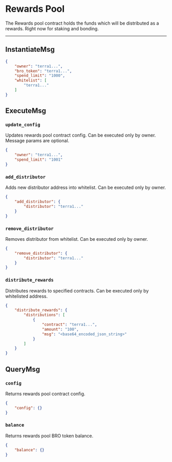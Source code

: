 # Rewards Pool

The Rewards pool contract holds the funds which will be distributed as a rewards.
Right now for staking and bonding.

---
## InstantiateMsg

```json
{
    "owner": "terra1...",
    "bro_token": "terra1...",
    "spend_limit": "1000",
    "whitelist": [
        "terra1..."
    ]
}
```

## ExecuteMsg

### `update_config`

Updates rewards pool contract config. Can be executed only by owner.
Message params are optional.

```json
{
    "owner": "terra1...",
    "spend_limit": "1001"
}
```

### `add_distributor`

Adds new distributor address into whitelist. Can be executed only by owner.

```json
{
    "add_distributor": {
        "distributor": "terra1..."
    }
}
```

### `remove_distributor`

Removes distributor from whitelist. Can be executed only by owner.

```json
{
    "remove_distributor": {
        "distributor": "terra1..."
    }
}
```

### `distribute_rewards`

Distributes rewards to specified contracts.
Can be executed only by whitelisted address.

```json
{
    "distribute_rewards": {
        "distributions": [
            {
                "contract": "terra1...",
                "amount": "100",
                "msg": "<base64_encoded_json_string>"
            }
        ]
    }
}
```

## QueryMsg

### `config`

Returns rewards pool contract config.

```json
{
    "config": {}
}
```

### `balance`

Returns rewards pool BRO token balance.

```json
{
    "balance": {}
}
```
